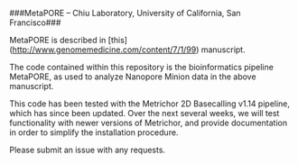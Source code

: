 ###MetaPORE – Chiu Laboratory, University of California, San Francisco###

MetaPORE is described in [this] (http://www.genomemedicine.com/content/7/1/99) manuscript.

The code contained within this repository is the bioinformatics pipeline MetaPORE, as used to analyze Nanopore Minion data in the above manuscript.

This code has been tested with the Metrichor 2D Basecalling v1.14 pipeline, which has since been updated. Over the next several weeks, we will test functionality with newer versions of Metrichor, and provide documentation in order to simplify the installation procedure.

Please submit an issue with any requests.
